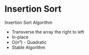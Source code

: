 # Insertion Sort
Insertion Sort Algorithm

- Transverse the array the right to left
- In-place
- O(n²) - Quadratic
- Stable Algorithm
